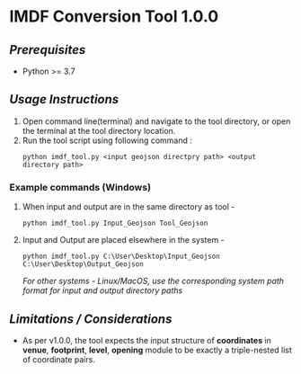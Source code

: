 # IMDF Conversion Tool 1.0.0

## _Prerequisites_
 - Python >= 3.7

## _Usage Instructions_

1. Open command line(terminal) and navigate to the tool directory, or open the terminal at the tool directory location.
2. Run the tool script using following command :
    ```
    python imdf_tool.py <input geojson directpry path> <output directory path>
    ```

### Example commands (Windows)
1. When input and output are in the same directory as tool -
    ```
    python imdf_tool.py Input_Geojson Tool_Geojson
    ```
2. Input and Output are placed elsewhere in the system -
    ```
    python imdf_tool.py C:\User\Desktop\Input_Geojson C:\User\Desktop\Output_Geojson
    ```
    _For other systems - Linux/MacOS, use the corresponding system path format for input and output directory paths_

## _Limitations / Considerations_
- As per v1.0.0, the tool expects the input structure of **coordinates** in **venue**, **footprint**, **level**, **opening** module to be exactly a triple-nested list of coordinate pairs.
